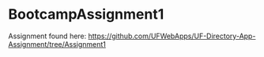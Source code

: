 # BootcampAssignment1

Assignment found here: https://github.com/UFWebApps/UF-Directory-App-Assignment/tree/Assignment1
